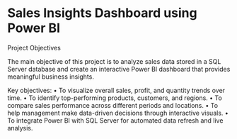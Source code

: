 # Sales Insights Dashboard using Power BI
Project Objectives

The main objective of this project is to analyze sales data stored in a SQL Server database and create an interactive Power BI dashboard that provides meaningful business insights.

Key objectives:
•	To visualize overall sales, profit, and quantity trends over time.
•	To identify top-performing products, customers, and regions.
•	To compare sales performance across different periods and locations.
•	To help management make data-driven decisions through interactive visuals.
•	To integrate Power BI with SQL Server for automated data refresh and live analysis.
